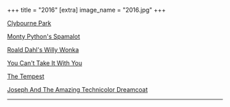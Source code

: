 +++
title = "2016"
[extra]
image_name = "2016.jpg"
+++

[Clybourne Park](http://weathervaneplayhouse.com)

[Monty Python's Spamalot](http://weathervaneplayhouse.com)

[Roald Dahl's Willy Wonka](http://weathervaneplayhouse.com)

[You Can't Take It With You](http://weathervaneplayhouse.com)

[The Tempest](https://www.rubbercitytheatre.com/)

[Joseph And The Amazing Technicolor Dreamcoat](http://weathervaneplayhouse.com)
<hr>